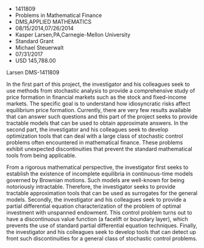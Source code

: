 
* 1411809
* Problems in Mathematical Finance
* DMS,APPLIED MATHEMATICS
* 08/15/2014,07/26/2014
* Kasper Larsen,PA,Carnegie-Mellon University
* Standard Grant
* Michael Steuerwalt
* 07/31/2017
* USD 145,788.00

Larsen DMS-1411809

In the first part of this project, the investigator and his colleagues seek to
use methods from stochastic analysis to provide a comprehensive study of price
formation in financial markets such as the stock and fixed-income markets. The
specific goal is to understand how idiosyncratic risks affect equilibrium price
formation. Currently, there are very few results available that can answer such
questions and this part of the project seeks to provide tractable models that
can be used to obtain approximate answers. In the second part, the investigator
and his colleagues seek to develop optimization tools that can deal with a large
class of stochastic control problems often encountered in mathematical finance.
These problems exhibit unexpected discontinuities that prevent the standard
mathematical tools from being applicable.

From a rigorous mathematical perspective, the investigator first seeks to
establish the existence of incomplete equilibria in continuous-time models
governed by Brownian motions. Such models are well-known for being notoriously
intractable. Therefore, the investigator seeks to provide tractable
approximation tools that can be used as surrogates for the general models.
Secondly, the investigator and his colleagues seek to provide a partial
differential equation characterization of the problem of optimal investment with
unspanned endowment. This control problem turns out to have a discontinuous
value function (a facelift or boundary layer), which prevents the use of
standard partial differential equation techniques. Finally, the investigator and
his colleagues seek to develop tools that can detect up front such
discontinuities for a general class of stochastic control problems.
